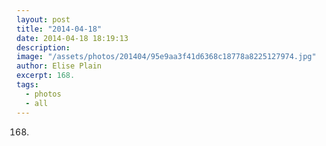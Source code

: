 ```yaml
---
layout: post
title: "2014-04-18"
date: 2014-04-18 18:19:13
description: 
image: "/assets/photos/201404/95e9aa3f41d6368c18778a8225127974.jpg"
author: Elise Plain
excerpt: 168.
tags: 
  - photos
  - all
---
```


168.
<p></p>
